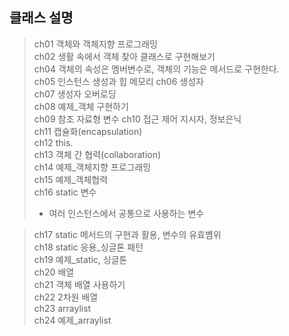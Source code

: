 ## 클래스 설명
> ch01 객체와 객체지향 프로그래밍   
> ch02 생활 속에서 객체 찾아 클래스로 구현해보기   
> ch04 객체의 속성은 멤버변수로, 객체의 기능은 메서드로 구현한다.   
> ch05 인스턴스 생성과 힙 메모리
> ch06 생성자   
> ch07 생성자 오버로딩   
> ch08 예제_객체 구현하기   
> ch09 참조 자료형 변수
> ch10 접근 제어 지시자, 정보은닉   
> ch11 캡슐화(encapsulation)   
> ch12 this.   
> ch13 객체 간 협력(collaboration)   
> ch14 예제_객체지향 프로그래밍   
> ch15 예제_객체협력   
> ch16 static 변수   
>    - 여러 인스턴스에서 공통으로 사용하는 변수   

> ch17 static 메서드의 구현과 활용, 변수의 유효볌위   
> ch18 static 응용_싱글톤 패턴   
> ch19 예제_static, 싱글톤   
> ch20 배열   
> ch21 객체 배열 사용하기   
> ch22 2차원 배열   
> ch23 arraylist   
> ch24 예제_arraylist   